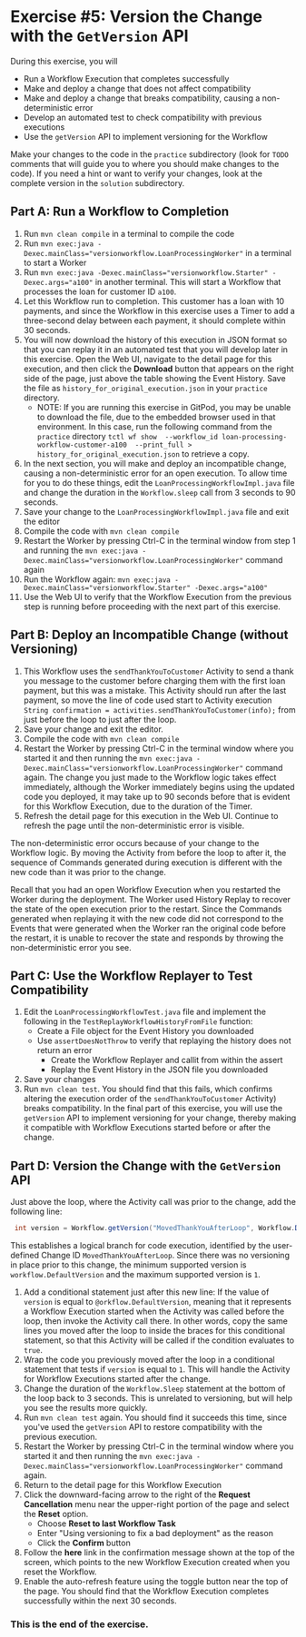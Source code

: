# Exercise #5: Version the Change with the `GetVersion` API

During this exercise, you will 

* Run a Workflow Execution that completes successfully 
* Make and deploy a change that does not affect compatibility
* Make and deploy a change that breaks compatibility, causing a non-deterministic error
* Develop an automated test to check compatibility with previous executions
* Use the `getVersion` API to implement versioning for the Workflow

Make your changes to the code in the `practice` subdirectory (look for 
`TODO` comments that will guide you to where you should make changes to 
the code). If you need a hint or want to verify your changes, look at 
the complete version in the `solution` subdirectory.


## Part A: Run a Workflow to Completion

1. Run `mvn clean compile` in a terminal to compile the code
2. Run `mvn exec:java -Dexec.mainClass="versionworkflow.LoanProcessingWorker"` 
   in a terminal to start a Worker
3. Run `mvn exec:java -Dexec.mainClass="versionworkflow.Starter" -Dexec.args="a100"` 
   in another terminal. This will start a Workflow that processes the loan for 
   customer ID `a100`.
4. Let this Workflow run to completion. This customer has a loan 
   with 10 payments, and since the Workflow in this exercise uses 
   a Timer to add a three-second delay between each payment, it 
   should complete within 30 seconds.
5. You will now download the history of this execution in JSON 
   format so that you can replay it in an automated test that 
   you will develop later in this exercise. Open the Web UI, 
   navigate to the detail page for this execution, and then click 
   the **Download** button that appears on the right side of the 
   page, just above the table showing the Event History.
   Save the file as `history_for_original_execution.json` in your 
   `practice` directory.
   * NOTE: If you are running this exercise in GitPod, you may 
     be unable to download the file, due to the embedded browser
	 used in that environment. In this case, run the following 
	 command from the `practice`  directory `tctl wf show 
	 --workflow_id loan-processing-workflow-customer-a100 
	 --print_full > history_for_original_execution.json` to 
	 retrieve a copy. 
6. In the next section, you will make and deploy an incompatible 
   change, causing a non-deterministic error for an open execution.
   To allow time for you to do these things, edit the `LoanProcessingWorkflowImpl.java` 
   file and change the duration in the `Workflow.sleep` call from 
   3 seconds to 90 seconds.
7. Save your change to the `LoanProcessingWorkflowImpl.java` file and exit the editor
8. Compile the code with `mvn clean compile`
9. Restart the Worker by pressing Ctrl-C in the terminal window
   from step 1 and running the `mvn exec:java -Dexec.mainClass="versionworkflow.LoanProcessingWorker"` command again
10. Run the Workflow again: `mvn exec:java -Dexec.mainClass="versionworkflow.Starter" -Dexec.args="a100"`
11. Use the Web UI to verify that the Workflow Execution from the 
   previous step is running before proceeding with the next part
   of this exercise.


## Part B: Deploy an Incompatible Change (without Versioning)

1. This Workflow uses the `sendThankYouToCustomer` Activity to 
   send a thank you message to the customer before charging 
   them with the first loan payment, but this was a mistake.
   This Activity should run after the last payment, so move the line of code used 
   start to Activity execution `String confirmation = activities.sendThankYouToCustomer(info);` from just before the loop to just after the loop.
2. Save your change and exit the editor.
3. Compile the code with `mvn clean compile`
4. Restart the Worker by pressing Ctrl-C in the terminal 
   window where you started it and then running the 
   `mvn exec:java -Dexec.mainClass="versionworkflow.LoanProcessingWorker"` command again. 
   The change you just made to the Workflow logic takes effect immediately, although
   the Worker immediately begins using the updated code you
   deployed, it may take up to 90 seconds before that is 
   evident for this Workflow Execution, due to the duration of 
   the Timer.
5. Refresh the detail page for this execution in the Web UI. 
   Continue to refresh the page until the non-deterministic
   error is visible.

The non-deterministic error occurs because of your change to the 
Workflow logic. By moving the Activity from before the loop to after
it, the sequence of Commands generated during execution is different 
with the new code than it was prior to the change. 

Recall that you had an open Workflow Execution when you restarted the 
Worker during the deployment. The Worker used History Replay to 
recover the state of the open execution prior to the restart. Since 
the Commands generated when replaying it with the new code did not 
correspond to the Events that were generated when the Worker ran the 
original code before the restart, it is unable to recover the state 
and responds by throwing the non-deterministic error you see.


## Part C: Use the Workflow Replayer to Test Compatibility

1. Edit the `LoanProcessingWorkflowTest.java` file and implement the following
   in the `TestReplayWorkflowHistoryFromFile` function:
   * Create a File object for the Event History you downloaded 
   * Use `assertDoesNotThrow` to verify that replaying the history 
     does not return an error
      * Create the Workflow Replayer and callit from within the assert
      * Replay the Event History in the JSON file you downloaded
3. Save your changes
4. Run `mvn clean test`. You should find that this fails, which confirms 
   altering the execution order of the `sendThankYouToCustomer` 
   Activity) breaks compatibility. In the final part of this 
   exercise, you will use the `getVersion` API to implement 
   versioning for your change, thereby making it compatible 
   with Workflow Executions started before or after the change.

## Part D: Version the Change with the `GetVersion` API

Just above the loop, where the Activity call was prior to 
the change, add the following line:

```java
 int version = Workflow.getVersion("MovedThankYouAfterLoop", Workflow.DEFAULT_VERSION, 1);
```

This establishes a logical branch for code execution, identified 
by the user-defined Change ID `MovedThankYouAfterLoop`. Since there 
was no versioning in place prior to this change, the minimum supported 
version is `workflow.DefaultVersion` and the maximum supported version 
is `1`.

1. Add a conditional statement just after this new line: If the value
   of `version` is equal to `@orkflow.DefaultVersion`, meaning that it
   represents a Workflow Execution started when the Activity was called
   before the loop, then invoke the Activity call there.  In other
   words, copy the same lines you moved after the loop to inside the
   braces for this conditional statement, so that this Activity will be
   called if the condition evaluates to `true`.
3. Wrap the code you previously moved after the loop in a
   conditional statement that tests if `version` is equal to
   `1`. This will handle the Activity for Workflow
   Executions started after the change.
4. Change the duration of the `Workflow.Sleep` statement at the
   bottom of the loop back to 3 seconds. This is unrelated to
   versioning, but will help you see the results more quickly.
5. Run `mvn clean test` again. You should find it succeeds this time,
   since you've used the `getVersion` API to restore compatibility with
   the previous execution.
6. Restart the Worker by pressing Ctrl-C in the terminal
   window where you started it and then running the `mvn exec:java -Dexec.mainClass="versionworkflow.LoanProcessingWorker"` command again.
7. Return to the detail page for this Workflow Execution
8. Click the downward-facing arrow to the right of the 
   **Request Cancellation** menu near the upper-right portion of 
   the page and select the **Reset** option.
   * Choose **Reset to last Workflow Task** 
   * Enter "Using versioning to fix a bad deployment" as the reason
   * Click the **Confirm** button
9. Follow the **here** link in the confirmation message shown
    at the top of the screen, which points to the new Workflow 
	Execution created when you reset the Workflow.
10. Enable the auto-refresh feature using the toggle button near
    the top of the page. You should find that the Workflow Execution 
	completes successfully within the next 30 seconds.
   


### This is the end of the exercise.

